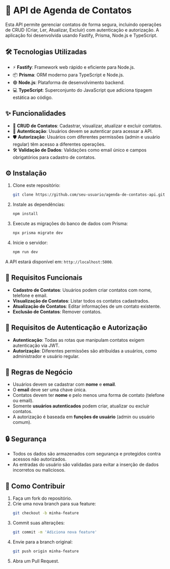 # 📒 API de Agenda de Contatos

Esta API permite gerenciar contatos de forma segura, incluindo operações de CRUD (Criar, Ler, Atualizar, Excluir) com autenticação e autorização. A aplicação foi desenvolvida usando Fastify, Prisma, Node.js e TypeScript.

## 🛠️ Tecnologias Utilizadas

- ⚡ **Fastify**: Framework web rápido e eficiente para Node.js.
- 📦 **Prisma**: ORM moderno para TypeScript e Node.js.
- 🟢 **Node.js**: Plataforma de desenvolvimento backend.
- 💻 **TypeScript**: Superconjunto do JavaScript que adiciona tipagem estática ao código.

## ✨ Funcionalidades

- 📇 **CRUD de Contatos**: Cadastrar, visualizar, atualizar e excluir contatos.
- 🔐 **Autenticação**: Usuários devem se autenticar para acessar a API.
- 🛡️ **Autorização**: Usuários com diferentes permissões (admin e usuário regular) têm acesso a diferentes operações.
- 🛠️ **Validação de Dados**: Validações como email único e campos obrigatórios para cadastro de contatos.

## ⚙️ Instalação

1. Clone este repositório:
   ```bash
   git clone https://github.com/seu-usuario/agenda-de-contatos-api.git
   ```

2. Instale as dependências:
   ```bash
   npm install
   ```

3. Execute as migrações do banco de dados com Prisma:
   ```bash
   npx prisma migrate dev
   ```

4. Inicie o servidor:
   ```bash
   npm run dev
   ```

A API estará disponível em: `http://localhost:5000`.



## 📌 Requisitos Funcionais

- **Cadastro de Contatos**: Usuários podem criar contatos com nome, telefone e email.
- **Visualização de Contatos**: Listar todos os contatos cadastrados.
- **Atualização de Contatos**: Editar informações de um contato existente.
- **Exclusão de Contatos**: Remover contatos.

## 🔐 Requisitos de Autenticação e Autorização

- **Autenticação**: Todas as rotas que manipulam contatos exigem autenticação via JWT.
- **Autorização**: Diferentes permissões são atribuídas a usuários, como administrador e usuário regular.

## 📜 Regras de Negócio

- Usuários devem se cadastrar com **nome** e **email**.
- O **email** deve ser uma chave única.
- Contatos devem ter **nome** e pelo menos uma forma de contato (telefone ou email).
- Somente **usuários autenticados** podem criar, atualizar ou excluir contatos.
- A autorização é baseada em **funções de usuário** (admin ou usuário comum).

## 🔒 Segurança

- Todos os dados são armazenados com segurança e protegidos contra acessos não autorizados.
- As entradas do usuário são validadas para evitar a inserção de dados incorretos ou maliciosos.

## 🤝 Como Contribuir

1. Faça um fork do repositório.
2. Crie uma nova branch para sua feature:
   ```bash
   git checkout -b minha-feature
   ```
3. Commit suas alterações:
   ```bash
   git commit -m 'Adiciona nova feature'
   ```
4. Envie para a branch original:
   ```bash
   git push origin minha-feature
   ```
5. Abra um Pull Request.


